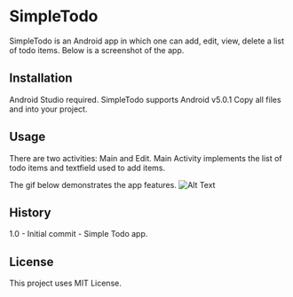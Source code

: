 # SimpleTodo

SimpleTodo is an Android app in which one can add, edit, view, delete a list of todo items. Below is a screenshot of the app.

## Installation
Android Studio required. SimpleTodo supports Android v5.0.1
Copy all files and into your project.

## Usage
There are two activities: Main and Edit. Main Activity implements the list of todo items and textfield used to add items. 

The gif below demonstrates the app features.
![Alt Text](https://github.com/opmaominc/Simple-To-Do/tree/master/app/src/main/res/gifdemo/simpletodo.gif)

## History
1.0 - Initial commit - Simple Todo app.

## License
This project uses MIT License.
